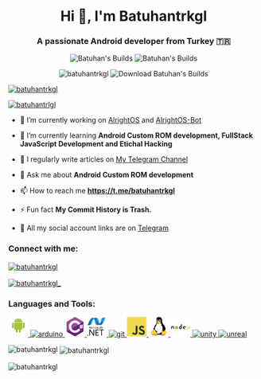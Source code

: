 <h1 align="center">Hi 👋, I'm Batuhantrkgl</h1>

<h3 align="center">A passionate Android developer from Turkey 🇹🇷</h3>

  
<p align="center"> <img src="https://sourceforge.net/cdn/syndication/badge_img/3548987/oss-users-love-us-black?&r=https://sourceforge.net/p/batuhan-s-builds/admin/files-sf/badges" width="150" height="150" alt="Batuhan's Builds" \> <img src="https://sourceforge.net/cdn/syndication/badge_img/3548987/oss-rising-star-black?achievement=oss-rising-star&r=https://sourceforge.net/p/batuhan-s-builds/admin/files-sf/badges" width="150" height="150" alt="Batuhan's Builds" \> </p>

<p align="center"> <img src="https://komarev.com/ghpvc/?username=batuhantrkgl&label=Profile%20views&color=0e75b6&style=flat" " alt="batuhantrkgl" /> <img src="https://img.shields.io/sourceforge/dm/batuhan-s-builds.svg" alt="Download Batuhan's Builds" </p>

<p align="left"> <a href="https://github.com/ryo-ma/github-profile-trophy"><img src="https://github-profile-trophy.vercel.app/?username=batuhantrkgl&theme=onedark" alt="batuhantrkgl" /></a> </p>

<p align="left"> <a href="https://twitter.com/batuhantrlgl" target="blank"><img src="https://img.shields.io/twitter/follow/batuhantrlgl?logo=twitter&style=for-the-badge" alt="batuhantrlgl" /></a> </p>

- 🔭 I’m currently working on [AlrightOS](https://github.com/alrightAndroid-brokenlab) and [AlrightOS-Bot](https://github.com/batuhantrkgl/AlrightOS-Bot)

- 🌱 I’m currently learning **Android Custom ROM development, FullStack JavaScript Development and Etichal Hacking**

- 📝 I regularly write articles on [My Telegram Channel](https://t.me/batuhan_s_builds)

- 💬 Ask me about **Android Custom ROM development**

- 📫 How to reach me **https://t.me/batuhantrkgl**

- ⚡ Fun fact **My Commit History is Trash.**

- 🔗 All my social account links are on [Telegram](https://t.me/batuhan_s_index/7)

<h3 align="left">Connect with me:</h3>

<p align="left">

<a href="https://twitter.com/batuhantrkgl" target="blank"><img align="center" src="https://raw.githubusercontent.com/rahuldkjain/github-profile-readme-generator/master/src/images/icons/Social/twitter.svg" alt="batuhantrkgl" height="30" width="40" /></a>

<a href="https://instagram.com/batuhantrkgl_" target="blank"><img align="center" src="https://raw.githubusercontent.com/rahuldkjain/github-profile-readme-generator/master/src/images/icons/Social/instagram.svg" alt="batuhantrkgl_" height="30" width="40" /></a>

</p>

<h3 align="left">Languages and Tools:</h3>

<p align="left"> <a href="https://developer.android.com" target="_blank" rel="noreferrer"> <img src="https://raw.githubusercontent.com/devicons/devicon/master/icons/android/android-original-wordmark.svg" alt="android" width="40" height="40"/> </a> <a href="https://www.arduino.cc/" target="_blank" rel="noreferrer"> <img src="https://cdn.worldvectorlogo.com/logos/arduino-1.svg" alt="arduino" width="40" height="40"/> </a> <a href="https://www.w3schools.com/cs/" target="_blank" rel="noreferrer"> <img src="https://raw.githubusercontent.com/devicons/devicon/master/icons/csharp/csharp-original.svg" alt="csharp" width="40" height="40"/> </a> <a href="https://dotnet.microsoft.com/" target="_blank" rel="noreferrer"> <img src="https://raw.githubusercontent.com/devicons/devicon/master/icons/dot-net/dot-net-original-wordmark.svg" alt="dotnet" width="40" height="40"/> </a> <a href="https://git-scm.com/" target="_blank" rel="noreferrer"> <img src="https://www.vectorlogo.zone/logos/git-scm/git-scm-icon.svg" alt="git" width="40" height="40"/> </a> <a href="https://developer.mozilla.org/en-US/docs/Web/JavaScript" target="_blank" rel="noreferrer"> <img src="https://raw.githubusercontent.com/devicons/devicon/master/icons/javascript/javascript-original.svg" alt="javascript" width="40" height="40"/> </a> <a href="https://www.linux.org/" target="_blank" rel="noreferrer"> <img src="https://raw.githubusercontent.com/devicons/devicon/master/icons/linux/linux-original.svg" alt="linux" width="40" height="40"/> </a> <a href="https://nodejs.org" target="_blank" rel="noreferrer"> <img src="https://raw.githubusercontent.com/devicons/devicon/master/icons/nodejs/nodejs-original-wordmark.svg" alt="nodejs" width="40" height="40"/> </a> <a href="https://unity.com/" target="_blank" rel="noreferrer"> <img src="https://www.vectorlogo.zone/logos/unity3d/unity3d-icon.svg" alt="unity" width="40" height="40"/> </a> <a href="https://unrealengine.com/" target="_blank" rel="noreferrer"> <img src="https://raw.githubusercontent.com/kenangundogan/fontisto/036b7eca71aab1bef8e6a0518f7329f13ed62f6b/icons/svg/brand/unreal-engine.svg" alt="unreal" width="40" height="40"/> </a> </p>

<p><img align="left" src="https://github-readme-stats.vercel.app/api/top-langs?username=batuhantrkgl&show_icons=true&locale=en&layout=compact" alt="batuhantrkgl" /></p>

<p>&nbsp;<img align="center" src="https://github-readme-stats.vercel.app/api?username=batuhantrkgl&show_icons=true&locale=en" alt="batuhantrkgl" /></p>

<p><img align="center" src="https://github-readme-streak-stats.herokuapp.com/?user=batuhantrkgl&" alt="batuhantrkgl" /></p>

